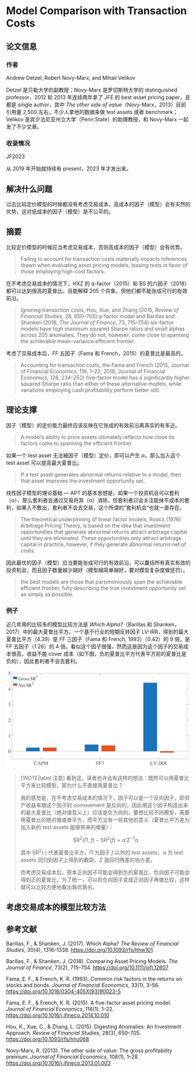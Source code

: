 # Model Comparison with Transaction Costs

## 论文信息

### 作者

Andrew Detzel, Robert Novy-Marx, and Mihail Velikov

Detzel 是贝勒大学的副教授；Novy-Marx 是罗切斯特大学的 distinguished professor，2012 和 2013 年连续两年拿了 JFE 的 best asset pricing paper，且都是 single author，其中 *The other side of value*（Novy-Marx，2013）目前引用量 2,500 左右，不少人拿他的数据来做 test assets 或者 benchmark；Velikov 是宾夕法尼亚州立大学（Penn State）的助理教授，和 Novy-Marx 一起发了不少文章。

### 收录情况

JF2023

从 2019 年开始就持续有 present，2023 年才发出来。

## 解决什么问题

过去比较定价模型的时候都没有考虑交易成本，高成本的因子（模型）会有天然的优势，这对低成本的因子（模型）是不公平的。

## 摘要

比较定价模型的时候应当考虑交易成本，否则高成本的因子（模型）会有优势。

> Failing to account for transaction costs materially impacts inferences drawn when evaluating asset pricing models, biasing tests in favor of those employing high-cost factors.

在不考虑交易成本的情况下，HXZ 的 q-factor（2015）和 BS 的六因子（2018）都可以达到很高的夏普比，且能解释 205 个异象。但他们都不能张成可行的有效前沿。

> Ignoring transaction costs, Hou, Xue, and Zhang (2015, *Review of Financial Studies*, 28, 650–705) q-factor model and Barillas and Shanken (2018, *The Journal of Finance*, 73, 715–754) six-factor models have high maximum squared Sharpe ratios and small alphas across 205 anomalies. They do not, however, come close to spanning the achievable mean-variance efficient frontier.

考虑了交易成本后，FF 五因子（Fama 和 French，2015）的夏普比是最高的。

> Accounting for transaction costs, the Fama and French (2015, Journal of Financial Economics, 116, 1–22; 2018, Journal of Financial Economics, 128, 234–252) five-factor model has a significantly higher squared Sharpe ratio than either of these alternative models, while variations employing cash profitability perform better still.

## 理论支撑

因子（模型）的定价能力最终应该反映在它张成的有效前沿离真实的有多近。

> A model’s ability to price assets ultimately reflects how close its factors come to spanning the efficient frontier.

如果一个 test asset 无法被因子（模型）定价，即可以产生 α，那么加入这个 test asset 可以提高最大夏普比。

> If a test asset generates abnormal returns relative to a model, then that asset improves the investment opportunity set.

线性因子模型的理论基础 &mdash; APT 的基本思想是，如果一个投资机会可以套利（α），那么套利者会通过交易将其（α）消除。但套利者只会关注能抹平成本的套利，如果入不敷出，套利者不会去交易，这个所谓的“套利机会”也就一直存在。

> The theoretical underpinning of linear factor models, Ross’s (1976) Arbitrage Pricing Theory, is based on the idea that investment opportunities that generate abnormal returns attract arbitrage capital until they are eliminated. These opportunities only attract arbitrage capital in practice, however, if they generate abnormal returns net of costs.

因此最优的因子（模型）应当要能张成可行的有效前沿，可以囊括所有真实有效的投资机会，而且因子数量越少越好（模型越简单越好，要对模型复杂度做惩罚）。

> the best models are those that parsimoniously span the achievable efficient frontier, fully describing the true investment opportunity set as simply as possible.

### 例子

近几年用的比较多的模型比较方法是 *Which Alpha?*（Barillas 和 Shanken，2017）中的最大夏普比平方。一个基于行业的短期反转因子 LV-IRR，得到的最大夏普比平方（4.39）是 FF 三因子（Fama 和 French, 1993）（0.42）的 9 倍，是 FF 五因子（1.26）的 4 倍。看似这个因子很强，然而这是因为这个因子的交易成本很高，收益不能 cover 成本（如下图，负的夏普比平方代表平方前的夏普比是负的），因此套利者不会去套利。

<div align='center'>

![](image/2023-07-25-11-21-01.png)
</div align='center'>

> [!NOTE|label:注意]
> 看到这，读者也许会有这样的想法：既然可以用夏普比平方来比较模型，那为什么不直接用夏普比？
> 
> 我的感觉是，在不考虑交易成本的情况下，因子可以是一个反向因子，即资产收益率跟这个因子的 comovement 是反向的，因此用这个因子构造出来的最大夏普比（绝对值意义上）应该是负方向的，要想比较不同模型，需要用夏普比的绝对值或者平方，而平方又有一些其他的意义（夏普比平方差为加入新的 test assets 能够带来的增量）：
> 
> $$\text{SR}^{2}(\Pi,\ f) - \text{SR}^{2}(f) = \alpha' \Sigma ^{-1} \alpha$$
> 
> 其中 $\text{SR}^{2}(\cdot)$ 代表夏普比平方，$\Pi$ 为因子 $f$ 以外的 test assets，$\alpha$ 为 test assets 回归到因子上得到的截距，$\Sigma$ 是回归残差的协方差。
>
> 而考虑交易成本后，原本正向因子可能会得到负的夏普比，负向因子可能会得到正的夏普比，为了统一，可以将负向因子变成正向因子再做比较，这样就可以比较方便地看出孰优孰劣。

## 考虑交易成本的模型比较方法



## 参考文献

Barillas, F., & Shanken, J. (2017). Which Alpha? *The Review of Financial Studies*, 30(4), 1316–1338. https://doi.org/10.1093/rfs/hhw101

Barillas, F., & Shanken, J. (2018). Comparing Asset Pricing Models. *The Journal of Finance*, 73(2), 715–754. https://doi.org/10.1111/jofi.12607

Fama, E. F., & French, K. R. (1993). Common risk factors in the returns on stocks and bonds. *Journal of Financial Economics*, 33(1), 3–56. https://doi.org/10.1016/0304-405X(93)90023-5

Fama, E. F., & French, K. R. (2015). A five-factor asset pricing model. *Journal of Financial Economics*, 116(1), 1–22. https://doi.org/10.1016/j.jfineco.2014.10.010

Hou, K., Xue, C., & Zhang, L. (2015). Digesting Anomalies: An Investment Approach. *Review of Financial Studies*, 28(3), 650–705. https://doi.org/10.1093/rfs/hhu068

Novy-Marx, R. (2013). The other side of value: The gross profitability premium. *Journal of Financial Economics*, 108(1), 1–28. https://doi.org/10.1016/j.jfineco.2013.01.003